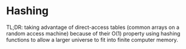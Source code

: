 # Hashing

TL;DR: taking advantage of direct-access
tables (common arrays on a random access
machine) because of their O(1) property using
hashing functions to allow a larger universe to
fit into finite computer memory.
